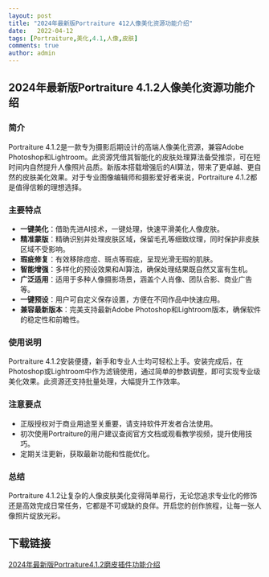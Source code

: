 ```yaml
---
layout: post
title: "2024年最新版Portraiture 412人像美化资源功能介绍"
date:   2022-04-12
tags: [Portraiture,美化,4.1,人像,皮肤]
comments: true
author: admin
---
```

## 2024年最新版Portraiture 4.1.2人像美化资源功能介绍

### 简介
Portraiture 4.1.2是一款专为摄影后期设计的高端人像美化资源，兼容Adobe Photoshop和Lightroom。此资源凭借其智能化的皮肤处理算法备受推崇，可在短时间内自然提升人像照片品质。新版本搭载增强后的AI算法，带来了更卓越、更自然的皮肤美化效果。对于专业图像编辑师和摄影爱好者来说，Portraiture 4.1.2都是值得信赖的理想选择。

### 主要特点
- **一键美化**：借助先进AI技术，一键处理，快速平滑美化人像皮肤。
- **精准蒙版**：精确识别并处理皮肤区域，保留毛孔等细致纹理，同时保护非皮肤区域不受影响。
- **瑕疵修复**：有效移除痘痘、斑点等瑕疵，呈现光滑无瑕的肌肤。
- **智能增强**：多样化的预设效果和AI算法，确保处理结果既自然又富有生机。
- **广泛适用**：适用于多种人像摄影场景，涵盖个人肖像、团队合影、商业广告等。
- **一键预设**：用户可自定义保存设置，方便在不同作品中快速应用。
- **兼容最新版本**：完美支持最新Adobe Photoshop和Lightroom版本，确保软件的稳定性和前瞻性。

### 使用说明
Portraiture 4.1.2安装便捷，新手和专业人士均可轻松上手。安装完成后，在Photoshop或Lightroom中作为滤镜使用，通过简单的参数调整，即可实现专业级美化效果。此资源还支持批量处理，大幅提升工作效率。

### 注意要点
- 正版授权对于商业用途至关重要，请支持软件开发者合法使用。
- 初次使用Portraiture的用户建议查阅官方文档或观看教学视频，提升使用技巧。
- 定期关注更新，获取最新功能和性能优化。

### 总结
Portraiture 4.1.2让复杂的人像皮肤美化变得简单易行，无论您追求专业化的修饰还是高效完成日常任务，它都是不可或缺的良伴。开启您的创作旅程，让每一张人像照片绽放光彩。

## 下载链接

[2024年最新版Portraiture4.1.2磨皮插件功能介绍](https://pan.quark.cn/s/c15b5c8efcf0)